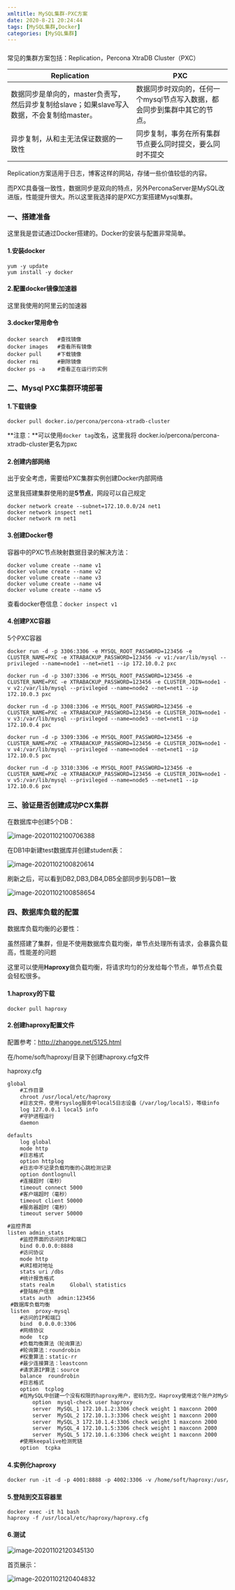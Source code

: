 ```yaml
---
xmltitle: MySQL集群-PXC方案
date: 2020-8-21 20:24:44
tags: [MySQL集群,Docker]
categories: [MySQL集群]
---
```


### 

<!--more-->

常见的集群方案包括：Replication，Percona XtraDB Cluster（PXC）

| Replication                                                  | PXC                                                          |
| ------------------------------------------------------------ | ------------------------------------------------------------ |
| 数据同步是单向的，master负责写，然后异步复制给slave；如果slave写入数据，不会复制给master。 | 数据同步时双向的，任何一个mysql节点写入数据，都会同步到集群中其它的节点。 |
| 异步复制，从和主无法保证数据的一致性                         | 同步复制，事务在所有集群节点要么同时提交，要么同时不提交     |

Replication方案适用于日志，博客这样的网站，存储一些价值较低的内容。

而PXC具备强一致性，数据同步是双向的特点，另外PerconaServer是MySQL改进版，性能提升很大。所以这里我选择的是PXC方案搭建Mysql集群。

### 一、搭建准备

这里我是尝试通过Docker搭建的。Docker的安装与配置非常简单。

#### 1.安装docker

```
yum -y update
yum install -y docker
```

#### 2.配置docker镜像加速器

这里我使用的阿里云的加速器

#### 3.docker常用命令

```
docker search   #查找镜像
docker images	#查看所有镜像
docker pull		#下载镜像
docker rmi		#删除镜像
docker ps -a	#查看正在运行的实例
```



### 二、Mysql PXC集群环境部署

#### 1.下载镜像

```
docker pull docker.io/percona/percona-xtradb-cluster
```

**注意：**可以使用`docker tag`改名，这里我将 docker.io/percona/percona-xtradb-cluster更名为pxc

#### 2.创建内部网络

出于安全考虑，需要给PXC集群实例创建Docker内部网络

这里我搭建集群使用的是**5节点**，网段可以自己规定

```
docker network create --subnet=172.10.0.0/24 net1
docker network inspect net1
docker network rm net1
```

#### 3.创建Docker卷

容器中的PXC节点映射数据目录的解决方法：

```
docker volume create --name v1
docker volume create --name v2
docker volume create --name v3
docker volume create --name v4
docker volume create --name v5
```

查看docker卷信息：`docker inspect v1`

#### 4.创建PXC容器

5个PXC容器

```
docker run -d -p 3306:3306 -e MYSQL_ROOT_PASSWORD=123456 -e CLUSTER_NAME=PXC -e XTRABACKUP_PASSWORD=123456 -v v1:/var/lib/mysql --privileged --name=node1 --net=net1 --ip 172.10.0.2 pxc 

docker run -d -p 3307:3306 -e MYSQL_ROOT_PASSWORD=123456 -e CLUSTER_NAME=PXC -e XTRABACKUP_PASSWORD=123456 -e CLUSTER_JOIN=node1 -v v2:/var/lib/mysql --privileged --name=node2 --net=net1 --ip 172.10.0.3 pxc

docker run -d -p 3308:3306 -e MYSQL_ROOT_PASSWORD=123456 -e CLUSTER_NAME=PXC -e XTRABACKUP_PASSWORD=123456 -e CLUSTER_JOIN=node1 -v v3:/var/lib/mysql --privileged --name=node3 --net=net1 --ip 172.10.0.4 pxc 

docker run -d -p 3309:3306 -e MYSQL_ROOT_PASSWORD=123456 -e CLUSTER_NAME=PXC -e XTRABACKUP_PASSWORD=123456 -e CLUSTER_JOIN=node1 -v v4:/var/lib/mysql --privileged --name=node4 --net=net1 --ip 172.10.0.5 pxc

docker run -d -p 3310:3306 -e MYSQL_ROOT_PASSWORD=123456 -e CLUSTER_NAME=PXC -e XTRABACKUP_PASSWORD=123456 -e CLUSTER_JOIN=node1 -v v5:/var/lib/mysql --privileged --name=node5 --net=net1 --ip 172.10.0.6 pxc
```

### 三、验证是否创建成功PCX集群

在数据库中创建5个DB：

![image-20201102100706388](/images/2020110201.png)

在DB1中新建test数据库并创建student表：

![image-20201102100820614](/images/2020110202.png)

刷新之后，可以看到DB2,DB3,DB4,DB5全部同步到与DB1一致

![image-20201102100858654](/images/2020110203.png)



### 四、数据库负载的配置

数据库负载均衡的必要性：

虽然搭建了集群，但是不使用数据库负载均衡，单节点处理所有请求，会暴露负载高，性能差的问题

这里可以使用**Haproxy**做负载均衡，将请求均匀的分发给每个节点，单节点负载会轻松很多。

#### 1.haproxy的下载

`docker pull haproxy`

#### 2.创建haproxy配置文件

配置参考：http://zhangge.net/5125.html

在/home/soft/haproxy/目录下创建haproxy.cfg文件

haproxy.cfg

```xml
global
	#工作目录
	chroot /usr/local/etc/haproxy
	#日志文件，使用rsyslog服务中local5日志设备（/var/log/local5），等级info
	log 127.0.0.1 local5 info
	#守护进程运行
	daemon

defaults
	log global
	mode http
	#日志格式
	option httplog
	#日志中不记录负载均衡的心跳检测记录
	option dontlognull
	#连接超时（毫秒）
	timeout connect 5000
	#客户端超时（毫秒）
	timeout client 50000
	#服务器超时（毫秒）
	timeout server 50000

#监控界面
listen admin_stats
	#监控界面的访问的IP和端口
	bind 0.0.0.0:8888
	#访问协议
	mode http
	#URI相对地址
	stats uri /dbs
	#统计报告格式
	stats realm     Global\ statistics
	#登陆帐户信息
	stats auth  admin:123456
 #数据库负载均衡
 listen  proxy-mysql
	#访问的IP和端口
	bind  0.0.0.0:3306
	#网络协议
	mode  tcp
	#负载均衡算法（轮询算法）
	#轮询算法：roundrobin
	#权重算法：static-rr
	#最少连接算法：leastconn
	#请求源IP算法：source
	balance  roundrobin
	#日志格式
	option  tcplog
   	#在MySQL中创建一个没有权限的haproxy用户，密码为空。Haproxy使用这个账户对MySQL数据库心跳检测
        option  mysql-check user haproxy
        server  MySQL_1 172.10.1.2:3306 check weight 1 maxconn 2000
        server  MySQL_2 172.10.1.3:3306 check weight 1 maxconn 2000
        server  MySQL_3 172.10.1.4:3306 check weight 1 maxconn 2000
        server  MySQL_4 172.10.1.5:3306 check weight 1 maxconn 2000
        server  MySQL_5 172.10.1.6:3306 check weight 1 maxconn 2000
	#使用keepalive检测死链
	option  tcpka
```



#### 4.实例化haproxy

```xml
docker run -it -d -p 4001:8888 -p 4002:3306 -v /home/soft/haproxy:/usr/local/etc/haproxy --name h1 --privileged --net=net1 --ip 172.10.0.7 haproxy
```

#### 5.登陆到交互容器里

```
docker exec -it h1 bash
haproxy -f /usr/local/etc/haproxy/haproxy.cfg
```

#### 6.测试

![image-20201102120345130](/images/2020110204.png)

首页展示：

![image-20201102120404832](/images/2020110205.png)